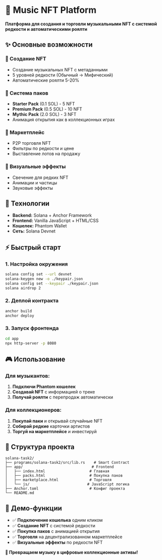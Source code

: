 # 🎵 Music NFT Platform

**Платформа для создания и торговли музыкальными NFT с системой редкости и автоматическими роялти**

## ✨ Основные возможности

### 🎨 Создание NFT
- Создание музыкальных NFT с метаданными
- 5 уровней редкости (Обычный → Мифический)
- Автоматические роялти 5-20%

### 🎁 Система паков
- **Starter Pack** (0.1 SOL) - 5 NFT
- **Premium Pack** (0.5 SOL) - 10 NFT  
- **Mythic Pack** (2.0 SOL) - 3 NFT
- Анимация открытия как в коллекционных играх

### 🏪 Маркетплейс
- P2P торговля NFT
- Фильтры по редкости и цене
- Выставление лотов на продажу

### 🎯 Визуальные эффекты
- Свечение для редких NFT
- Анимации и частицы
- Звуковые эффекты

## 🚀 Технологии

- **Backend:** Solana + Anchor Framework
- **Frontend:** Vanilla JavaScript + HTML/CSS  
- **Кошелек:** Phantom Wallet
- **Сеть:** Solana Devnet

## ⚡ Быстрый старт

### 1. Настройка окружения
```bash
solana config set --url devnet
solana-keygen new -o ./keypair.json
solana config set --keypair ./keypair.json
solana airdrop 2
```

### 2. Деплой контракта  
```bash
anchor build
anchor deploy
```

### 3. Запуск фронтенда
```bash
cd app
npx http-server -p 8080
```

## 🎮 Использование

### Для музыкантов:
1. **Подключи Phantom кошелек**
2. **Создавай NFT** с информацией о треке
3. **Получай роялти** с перепродаж автоматически

### Для коллекционеров:
1. **Покупай паки** и открывай случайные NFT
2. **Собирай редкие** карточки артистов  
3. **Торгуй на маркетплейсе** и инвестируй

## 📁 Структура проекта

```
solana-task2/
├── programs/solana-task2/src/lib.rs    # Smart Contract
├── app/                               # Frontend
│   ├── index.html                    # Главная
│   ├── packs.html                    # Покупка паков  
│   ├── marketplace.html              # Торговля
│   └── js/                          # JavaScript логика
├── Anchor.toml                       # Конфиг проекта
└── README.md
```

## 🎯 Демо-функции

- ✅ **Подключение кошелька** одним кликом
- ✅ **Создание NFT** с системой редкости
- ✅ **Покупка паков** с анимацией открытия
- ✅ **Торговля** на децентрализованном маркетплейсе
- ✅ **Визуальные эффекты** по редкости NFT

**🎵 Превращаем музыку в цифровые коллекционные активы!**
